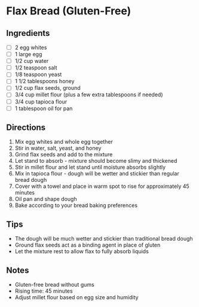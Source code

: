 # Flax Bread (Gluten-Free)

## Ingredients
- [ ] 2 egg whites
- [ ] 1 large egg
- [ ] 1/2 cup water
- [ ] 1/2 teaspoon salt
- [ ] 1/8 teaspoon yeast
- [ ] 1 1/2 tablespoons honey
- [ ] 1/2 cup flax seeds, ground
- [ ] 3/4 cup millet flour (plus a few extra tablespoons if needed)
- [ ] 3/4 cup tapioca flour
- [ ] 1 tablespoon oil for pan

## Directions
1. Mix egg whites and whole egg together
2. Stir in water, salt, yeast, and honey
3. Grind flax seeds and add to the mixture
4. Let stand to absorb - mixture should become slimy and thickened
5. Stir in millet flour and let stand until moisture absorbs slightly
6. Mix in tapioca flour - dough will be wetter and stickier than regular bread dough
7. Cover with a towel and place in warm spot to rise for approximately 45 minutes
8. Oil pan and shape dough
9. Bake according to your bread baking preferences

## Tips
- The dough will be much wetter and stickier than traditional bread dough
- Ground flax seeds act as a binding agent in place of gluten
- Let the mixture rest to allow flax to fully absorb liquids

## Notes
- Gluten-free bread without gums
- Rising time: 45 minutes
- Adjust millet flour based on egg size and humidity